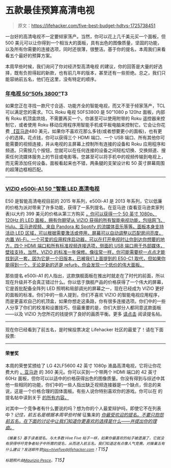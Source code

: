 # 五款最佳预算高清电视

> 原文：<https://lifehacker.com/five-best-budget-hdtvs-1725738451>

一台好的高清电视不一定要倾家荡产。当然，你可以花上几千美元买一个面板，但 500 美元可以让你得到一个相当大的面板，具有出色的图像质量，坚固的功能，以及所有你需要的连接选项，同时还很薄，很整洁。基于你的提名，本周我们来看看五个最好的预算方案。



本周早些时候，我们询问了你对经济型高清电视 的建议，你的回答是大量的好选择，既有负担得起的新款，也有前几年的版本，甚至还有一些拒绝。总之，我们只能容纳前五名，他们在这里，没有特定的顺序。

### [年电视 50“50fs 3800”](http://www.tclusa.com/currentmodels/50fs3800/)T3

如果您正在寻找一款尺寸合适、功能齐全的智能电视，而又不至于倾家荡产，TCL 可以满足您的需求。TCL Roku 电视 50FS3800 是 50”1080 p 120hz 面板，内部有 Roku 机顶盒烘焙，不需要再买一个。你甚至可以使用附带的 Roku 遥控器来控制它，或者使用 Roku 移动应用程序用智能手机或平板电脑来控制它。它会让你花费 [【亚马逊](http://www.amazon.com/TCL-50FS3800-50-Inch-1080p-Smart/dp/B00VVKCA9C?asc_campaign=InlineText&asc_refurl=https://lifehacker.com/five-best-budget-hdtvs-1725738451&asc_source=&tag=kinjalifehackerlink-20)480 美元，如果你不喜欢花那么多钱(或者想要更小的面板)，也有更小的选择。花点钱，你可以获得三个 HDMI 端口、一个 USB 端口、所有其他你可能需要的视频连接，并从电视的主屏幕上控制所有连接的设备和 Roku 应用程序和频道。只需按几个按钮，您就可以在任何连接的设备之间轻松切换、交换频道、搜索任何流媒体服务上的节目或电影等。您甚至可以将手机中的视频传输到电视上，而无需添加任何设备。面板看起来也不错，两条腿的支架设计和 50 英寸屏幕周围的超薄边框相匹配。

* * *

### [VIZIO e500i-A1 50 "智能 LED 高清电视](http://www.vizio.com/e500ib1.html)

E50 是智能高清电视目前的 2015 年系列，e500i-A1 是 2013 年系列，它以低廉的价格为派对带来了许多功能，获得了一系列提名。在亚马逊 (查看亚马逊卖家列表)以大约 399 美元的价格从第三方购买 [，你可以获得一个 50 英寸 1080p、120Hz 的 LED 面板，拥有你期望从 VIZIO 获得的所有智能电视功能，包括网飞、Hulu、亚马逊视频、来自 Pandora 和 Spotify 的流媒体音乐等等。面板本身支持活动 LED 区域，可以根据需要激活或停用，屏幕可以自动调整以匹配房间亮度，内置 Wi-Fi，一个可爱的应用程序启动器，可以在打开电视时让你到达你想要的地方，四个 HDMI 端口和所有标准视频连接选项，侧面的 USB 端口用于外部媒体，壁挂支持，当然，VIZIO 的标准一年保修。像往常一样，你可能需要挖一点点才能找到这一套，因为它是一个旧版本，已被我们上面提到的 E50-C1 取代，但如果你能得到一个，无论是新的还是 refurb，你会发现一个低价的伟大面板。](http://www.amazon.com/VIZIO-E500i-A1-50-inch-1080P-Smart/dp/B009LG6B1G?asc_campaign=InlineText&asc_refurl=https://lifehacker.com/five-best-budget-hdtvs-1725738451&asc_source=&tag=kinjalifehackerlink-20)

那些提名 e500i-A1 的人指出，这款旗舰面板在推出时就走在了时代的前面，所以现在升级并不会真正错过什么。你以低于旗舰产品的价格获得了一个伟大的屏幕，它是首批配备全阵列 LED 照明和局部调光的屏幕之一，现在已经成为 VIZIO 更好的面板的标准。你们中的一些人提到，你们不喜欢 VIZIO 的智能电视应用程序，而是更喜欢自己的机顶盒，如果你想走这条路，你有很多连接选项。你们中的一些人分享了你们的校准和设置技巧，但最重要的是，你们大部分人都同意这款面板——以及 VIZIO 为您所花的钱提供了良好的画质平衡。更多 [请点击](http://lifehacker.com/vote-vizio-e500-450-why-very-good-picture-smart-t-1725310514) 阅读提名帖。

* * *

现在你已经看到了前五名，是时候投票决定 Lifehacker 社区的最爱了！请在下面投票:

* * *

#### 荣誉奖

本周的荣誉奖颁给了 LG 42LF5600 42 英寸 1080p 液晶高清电视，它将让你花费大约 [、亚马逊](http://www.amazon.com/LG-42LF5600-42-Inch-1080p-Model/dp/B00TRQPVKM?asc_campaign=InlineText&asc_refurl=https://lifehacker.com/five-best-budget-hdtvs-1725738451&asc_source=&tag=kinjalifehackerlink-20) 的 360 美元。你可以买到一个带两个 HDMI 端口的 42 英寸 60Hz 面板，但你可以以适中的价格获得出色的图像质量。你没有得到与综述中其他一些相同的功能，你们中的一些人指出缺乏视频连接器是一个缺点，但总的来说，这是一个价格合理的固体面板。有些人说你特别喜欢你的游戏。你可以在 的提名帖中读到关于 [的所有内容。](http://lifehacker.com/vote-lg-42lf5600-led-tv-why-it-has-an-incredibly-brig-1725325912)

对其中一个竞争者有什么要说的吗？想为你的个人最爱辩护吗，即使它不在列表中？*记住，前五名是根据本周早些时候* 征集来的 [*你最受欢迎的提名。不要只抱怨前五名，在下面的讨论中让我们知道你更喜欢的选择是什么——并提出你的理由。*](https://lifehacker.com/whats-the-best-budget-hdtv-1725171725)

*<small>《蜂巢 5》基于读者提名。与大多数 Hive Five 帖子一样，如果你最喜欢的帖子被遗漏了，它就没有获得呼吁竞争者帖子中所需的提名，从而进入前五名。我们知道这有点像人气竞赛。对蜂巢五有什么建议？发送邮件至</small>*[*<small>tips+hivefive@lifehacker.com</small>*](mailto:tips+hivefive@lifehacker.com)*<small>！</small>T15】*

*<small>标题照片由</small>*[*<small>Maurizio Pesce</small>*](https://www.flickr.com/photos/pestoverde/16862291531/)*<small>。</small>T15】*